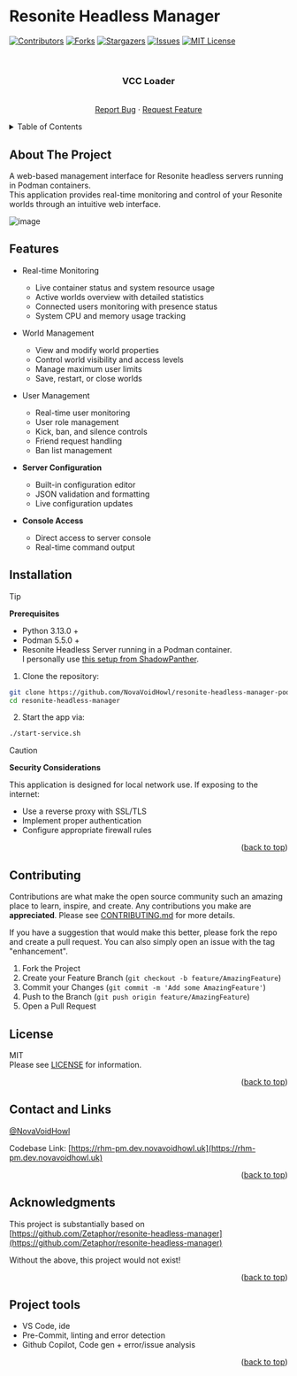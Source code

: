 # Resonite Headless Manager

<a name="readme-top"></a>

<!-- PROJECT SHIELDS -->

<!--
*** I'm using markdown "reference style" links for readability.
*** Reference links are enclosed in brackets [ ] instead of parentheses ( ).
*** See the bottom of this document for the declaration of the reference variables
*** for contributors-url, forks-url, etc. This is an optional, concise syntax you may use.
*** https://www.markdownguide.org/basic-syntax/#reference-style-links
-->

[![Contributors][contributors-shield]][contributors-url] [![Forks][forks-shield]][forks-url]
[![Stargazers][stars-shield]][stars-url] [![Issues][issues-shield]][issues-url]
[![MIT License][license-shield]][license-url]

<br />
<div align="center">
<h3 align="center">VCC Loader</h3>

<p align="center">
    <br />
    <a href="https://github.com/NovaVoidHowl/resonite-headless-manager-podman/issues">Report Bug</a>
    ·
    <a href="https://github.com/NovaVoidHowl/resonite-headless-manager-podman/issues">Request Feature</a>
</p>
</div>

<!-- TABLE OF CONTENTS -->

<details>
  <summary>Table of Contents</summary>
  <ol>
    <li>
      <a href="#about-the-project">About The Project</a>
    </li>
    <li>
      <a href="#Features">About The Project</a>
    </li>
    <li>
      <a href="#Installation">About The Project</a>
    </li>
    <li><a href="#contributing">Contributing</a></li>
    <li><a href="#license">License</a></li>
    <li><a href="#contact-and-links">Contact and Links</a></li>
    <li><a href="#acknowledgments">Acknowledgments</a></li>
    <li><a href="#project-tools">Project tools</a></li>
  </ol>
</details>

<!-- ABOUT THE PROJECT -->

## About The Project

A web-based management interface for Resonite headless servers running in Podman containers.\
This application provides real-time monitoring and control of your Resonite worlds through an intuitive web interface.

![image](https://github.com/user-attachments/assets/ba5a5e28-639d-47bd-b133-5ba4727a91a2)

## Features

- Real-time Monitoring

  - Live container status and system resource usage
  - Active worlds overview with detailed statistics
  - Connected users monitoring with presence status
  - System CPU and memory usage tracking

- World Management

  - View and modify world properties
  - Control world visibility and access levels
  - Manage maximum user limits
  - Save, restart, or close worlds

- User Management

  - Real-time user monitoring
  - User role management
  - Kick, ban, and silence controls
  - Friend request handling
  - Ban list management

- **Server Configuration**

  - Built-in configuration editor
  - JSON validation and formatting
  - Live configuration updates

- **Console Access**

  - Direct access to server console
  - Real-time command output

## Installation

> [!TIP]
> **Prerequisites**
>
> - Python 3.13.0 +
> - Podman 5.5.0 +
> - Resonite Headless Server running in a Podman container.\
>   I personally use [this setup from ShadowPanther](https://github.com/shadowpanther/resonite-headless).

1. Clone the repository:

```bash
git clone https://github.com/NovaVoidHowl/resonite-headless-manager-podman.git
cd resonite-headless-manager
```

2. Start the app via:

```bash
./start-service.sh
```

> [!CAUTION]
> **Security Considerations**
>
> This application is designed for local network use. If exposing to the internet:
>
> - Use a reverse proxy with SSL/TLS
> - Implement proper authentication
> - Configure appropriate firewall rules

<p align="right">(<a href="#readme-top">back to top</a>)</p>

<!-- CONTRIBUTING -->

## Contributing

Contributions are what make the open source community such an amazing place to learn, inspire, and create. Any
contributions you make are **appreciated**. Please see [CONTRIBUTING.md](CONTRIBUTING.md) for more details.

If you have a suggestion that would make this better, please fork the repo and create a pull request. You can also
simply open an issue with the tag "enhancement".

1. Fork the Project
2. Create your Feature Branch (`git checkout -b feature/AmazingFeature`)
3. Commit your Changes (`git commit -m 'Add some AmazingFeature'`)
4. Push to the Branch (`git push origin feature/AmazingFeature`)
5. Open a Pull Request

<!-- LICENSE -->

## License

MIT\
Please see [LICENSE](LICENSE) for information.

<p align="right">(<a href="#readme-top">back to top</a>)</p>

<!-- CONTACT -->

## Contact and Links

[@NovaVoidHowl](https://novavoidhowl.uk/)

Codebase Link: [https://rhm-pm.dev.novavoidhowl.uk](https://rhm-pm.dev.novavoidhowl.uk)

<p align="right">(<a href="#readme-top">back to top</a>)</p>

<!-- ACKNOWLEDGMENTS -->

## Acknowledgments

This project is substantially based on\
[https://github.com/Zetaphor/resonite-headless-manager](https://github.com/Zetaphor/resonite-headless-manager)

Without the above, this project would not exist!

<p align="right">(<a href="#readme-top">back to top</a>)</p>

<!-- PROJECT TOOLS -->

## Project tools

- VS Code, ide
- Pre-Commit, linting and error detection
- Github Copilot, Code gen + error/issue analysis

<p align="right">(<a href="#readme-top">back to top</a>)</p>

<!-- MARKDOWN LINKS & IMAGES -->

<!-- https://www.markdownguide.org/basic-syntax/#reference-style-links -->

[contributors-shield]: https://img.shields.io/github/contributors/NovaVoidHowl/resonite-headless-manager-podman.svg?style=plastic
[contributors-url]: https://github.com/NovaVoidHowl/resonite-headless-manager-podman/graphs/contributors
[forks-shield]: https://img.shields.io/github/forks/NovaVoidHowl/resonite-headless-manager-podman.svg?style=plastic
[forks-url]: https://github.com/NovaVoidHowl/resonite-headless-manager-podman/network/members
[issues-shield]: https://img.shields.io/github/issues/NovaVoidHowl/resonite-headless-manager-podman.svg?style=plastic
[issues-url]: https://github.com/NovaVoidHowl/resonite-headless-manager-podman/issues
[license-shield]: https://img.shields.io/badge/License-MIT-blue
[license-url]: https://github.com/NovaVoidHowl/resonite-headless-manager-podman/blob/main/LICENSE
[stars-shield]: https://img.shields.io/github/stars/NovaVoidHowl/resonite-headless-manager-podman.svg?style=plastic
[stars-url]: https://github.com/NovaVoidHowl/resonite-headless-manager-podman/stargazers
